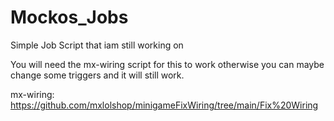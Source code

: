 # Mockos_Jobs
Simple Job Script that iam still working on

You will need the mx-wiring script for this to work otherwise you can maybe change some triggers and it will still work.

mx-wiring: https://github.com/mxlolshop/minigameFixWiring/tree/main/Fix%20Wiring

